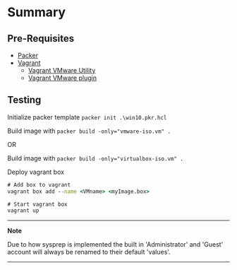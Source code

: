 # Summary

## Pre-Requisites

- [Packer](https://developer.hashicorp.com/packer/downloads)
- [Vagrant](https://developer.hashicorp.com/vagrant/downloads)
  - [Vagrant VMware Utility](https://developer.hashicorp.com/vagrant/downloads/vmware)
  - [Vagrant VMware plugin](https://developer.hashicorp.com/vagrant/docs/providers/vmware/installation)

## Testing

Initialize packer template `packer init .\win10.pkr.hcl`

Build image with `packer build -only="vmware-iso.vm" .`

OR

Build image with `packer build -only="virtualbox-iso.vm" .`

Deploy vagrant box

```cmd
# Add box to vagrant
vagrant box add --name <VMname> <myImage.box>

# Start vagrant box
vagrant up
```

---

**Note**

Due to how sysprep is implemented the built in 'Administrator' and 'Guest' account will always be renamed to their default 'values'.

---
